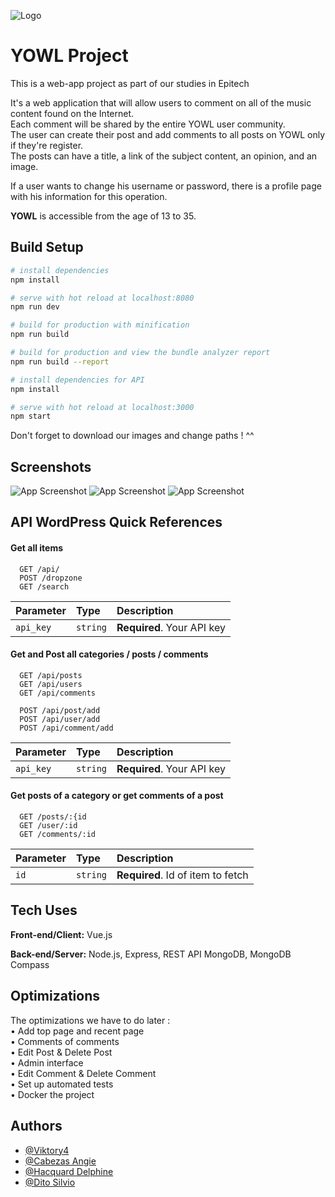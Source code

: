 
![Logo](https://cdn.discordapp.com/attachments/983996946630991902/1005101311097839656/YOWL.png)


# YOWL Project

This is a web-app project as part of our studies in Epitech  

It's a web application that will allow users to comment on all of the music content found on the
Internet.  
Each comment will be shared by the entire YOWL user community.   
The user can create their post and add comments to all posts on YOWL only if they're register.  
The posts can have a title, a link of the subject content, an opinion, and an image. 

If a user wants to change his username or password, there is a profile page with his information for this operation.

**YOWL** is accessible from the age of 13 to 35.





## Build Setup

``` bash
# install dependencies
npm install

# serve with hot reload at localhost:8080
npm run dev

# build for production with minification
npm run build

# build for production and view the bundle analyzer report
npm run build --report
```
``` bash
# install dependencies for API
npm install

# serve with hot reload at localhost:3000
npm start
```
Don't forget to download our images and change paths ! ^^
## Screenshots

![App Screenshot](https://cdn.discordapp.com/attachments/486666780962717727/1007418370817261659/unknown.png)
![App Screenshot](https://cdn.discordapp.com/attachments/486666780962717727/1007418212876566608/unknown.png)
![App Screenshot](https://cdn.discordapp.com/attachments/486666780962717727/1007419674255958046/unknown.png)


## API WordPress Quick References

#### Get all items

```http
  GET /api/
  POST /dropzone
  GET /search
```

| Parameter | Type     | Description                |
| :-------- | :------- | :------------------------- |
| `api_key` | `string` | **Required**. Your API key |

#### Get and Post all categories / posts / comments

```http
  GET /api/posts
  GET /api/users
  GET /api/comments
```
```http
  POST /api/post/add
  POST /api/user/add
  POST /api/comment/add
```

| Parameter | Type     | Description                |
| :-------- | :------- | :------------------------- |
| `api_key` | `string` | **Required**. Your API key |

#### Get posts of a category or get comments of a post

```http
  GET /posts/:{id
  GET /user/:id 
  GET /comments/:id
```

| Parameter | Type     | Description                       |
| :-------- | :------- | :-------------------------------- |
| `id`      | `string` | **Required**. Id of item to fetch |


## Tech Uses

**Front-end/Client:** Vue.js 

**Back-end/Server:** Node.js, Express, REST API MongoDB, MongoDB Compass


## Optimizations

The optimizations we have to do later :  
• Add top page and recent page  
• Comments of comments  
• Edit Post & Delete Post  
• Admin interface  
• Edit Comment & Delete Comment  
• Set up automated tests  
• Docker the project
## Authors

- [@Viktory4](https://github.com/Viktory4)
- [@Cabezas Angie](https://github.com/angiecabezasepitech)
- [@Hacquard Delphine](https://github.com/Fyfynn)
- [@Dito Silvio](https://github.com/silvio.dito)

